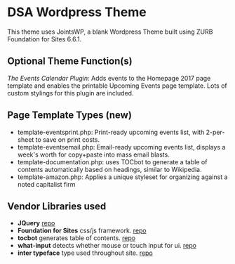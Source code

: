 # DSA Wordpress Theme

This theme uses JointsWP, a blank Wordpress Theme built using ZURB Foundation for Sites 6.6.1.

## Optional Theme Function(s)
*The Events Calendar Plugin:* Adds events to the Homepage 2017 page template and enables the printable Upcoming Events page template. Lots of custom stylings for this plugin are included.

## Page Template Types (new)
* template-eventsprint.php: Print-ready upcoming events list, with 2-per-sheet to save on print costs.
* template-eventsemail.php: Email-ready upcoming events list, displays a week's worth for copy+paste into mass email blasts.
* template-documentation.php: uses TOCbot to generate a table of contents automatically based on headings, similar to Wikipedia.
* template-amazon.php: Applies a unique styleset for organizing against a noted capitalist firm

## Vendor Libraries used
* **JQuery** [repo](https://github.com/jquery/jquery)
* **Foundation for Sites** css/js framework. [repo](https://github.com/foundation/foundation-sites)
* **tocbot** generates table of contents. [repo](https://github.com/tscanlin/tocbot)
* **what-input** detects whether mouse or touch input for ui. [repo](https://github.com/ten1seven/what-input)
* **inter typeface** type used throughout site. [repo](https://github.com/rsms/inter)
